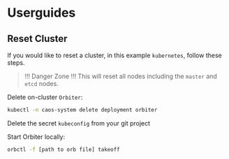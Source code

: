 # Userguides

## Reset Cluster

If you would like to reset a cluster, in this example `kubernetes`, follow these steps.

> !!! Danger Zone !!! This will reset all nodes including the `master` and `etcd` nodes.

Delete on-cluster `Orbiter`:

```bash
kubectl -n caos-system delete deployment orbiter
```

Delete the secret `kubeconfig` from your git project

Start Orbiter locally:

```bash
orbctl -f [path to orb file] takeoff
```
